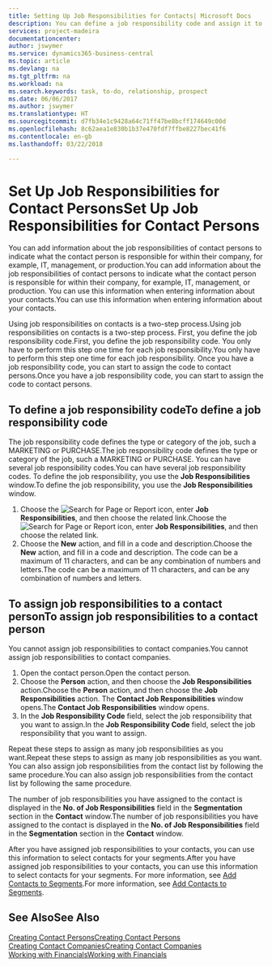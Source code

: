 ```yaml
---
title: Setting Up Job Responsibilities for Contacts| Microsoft Docs
description: You can define a job responsibility code and assign it to a contact to indicate the tasks that your contact is responsible for in their company, for example, IT or production.
services: project-madeira
documentationcenter: 
author: jswymer
ms.service: dynamics365-business-central
ms.topic: article
ms.devlang: na
ms.tgt_pltfrm: na
ms.workload: na
ms.search.keywords: task, to-do, relationship, prospect
ms.date: 06/06/2017
ms.author: jswymer
ms.translationtype: HT
ms.sourcegitcommit: d7fb34e1c9428a64c71ff47be8bcff174649c00d
ms.openlocfilehash: 8c62aea1e830b1b37e470fdf7ffbe8227bec41f6
ms.contentlocale: en-gb
ms.lasthandoff: 03/22/2018

---
```

# <a name="set-up-job-responsibilities-for-contact-persons"></a><span data-ttu-id="bbbd5-103">Set Up Job Responsibilities for Contact Persons</span><span class="sxs-lookup"><span data-stu-id="bbbd5-103">Set Up Job Responsibilities for Contact Persons</span></span>
<span data-ttu-id="bbbd5-104">You can add information about the job responsibilities of contact persons to indicate what the contact person is responsible for within their company, for example, IT, management, or production.</span><span class="sxs-lookup"><span data-stu-id="bbbd5-104">You can add information about the job responsibilities of contact persons to indicate what the contact person is responsible for within their company, for example, IT, management, or production.</span></span> <span data-ttu-id="bbbd5-105">You can use this information when entering information about your contacts.</span><span class="sxs-lookup"><span data-stu-id="bbbd5-105">You can use this information when entering information about your contacts.</span></span>

<span data-ttu-id="bbbd5-106">Using job responsibilities on contacts is a two-step process.</span><span class="sxs-lookup"><span data-stu-id="bbbd5-106">Using job responsibilities on contacts is a two-step process.</span></span> <span data-ttu-id="bbbd5-107">First, you define the job responsibility code.</span><span class="sxs-lookup"><span data-stu-id="bbbd5-107">First, you define the job responsibility code.</span></span> <span data-ttu-id="bbbd5-108">You only have to perform this step one time for each job responsibility.</span><span class="sxs-lookup"><span data-stu-id="bbbd5-108">You only have to perform this step one time for each job responsibility.</span></span> <span data-ttu-id="bbbd5-109">Once you have a job responsibility code, you can start to assign the code to contact persons.</span><span class="sxs-lookup"><span data-stu-id="bbbd5-109">Once you have a job responsibility code, you can start to assign the code to contact persons.</span></span>

## <a name="to-define-a-job-responsibility-code"></a><span data-ttu-id="bbbd5-110">To define a job responsibility code</span><span class="sxs-lookup"><span data-stu-id="bbbd5-110">To define a job responsibility code</span></span>
<span data-ttu-id="bbbd5-111">The job responsibility code defines the type or category of the job, such a MARKETING or PURCHASE.</span><span class="sxs-lookup"><span data-stu-id="bbbd5-111">The job responsibility code defines the type or category of the job, such a MARKETING or PURCHASE.</span></span> <span data-ttu-id="bbbd5-112">You can have several job responsibility codes.</span><span class="sxs-lookup"><span data-stu-id="bbbd5-112">You can have several job responsibility codes.</span></span> <span data-ttu-id="bbbd5-113">To define the job responsibility, you use the **Job Responsibilities** window.</span><span class="sxs-lookup"><span data-stu-id="bbbd5-113">To define the job responsibility, you use the **Job Responsibilities** window.</span></span>

1. <span data-ttu-id="bbbd5-114">Choose the ![Search for Page or Report](media/ui-search/search_small.png "Search for Page or Report icon") icon, enter **Job Responsibilities**, and then choose the related link.</span><span class="sxs-lookup"><span data-stu-id="bbbd5-114">Choose the ![Search for Page or Report](media/ui-search/search_small.png "Search for Page or Report icon") icon, enter **Job Responsibilities**, and then choose the related link.</span></span>
2. <span data-ttu-id="bbbd5-115">Choose the **New** action, and fill in a code and description.</span><span class="sxs-lookup"><span data-stu-id="bbbd5-115">Choose the **New** action, and fill in a code and description.</span></span> <span data-ttu-id="bbbd5-116">The code can be a maximum of 11 characters, and can be any combination of numbers and letters.</span><span class="sxs-lookup"><span data-stu-id="bbbd5-116">The code can be a maximum of 11 characters, and can be any combination of numbers and letters.</span></span>

## <a name="to-assign-job-responsibilities-to-a-contact-person"></a><span data-ttu-id="bbbd5-117">To assign job responsibilities to a contact person</span><span class="sxs-lookup"><span data-stu-id="bbbd5-117">To assign job responsibilities to a contact person</span></span>
<span data-ttu-id="bbbd5-118">You cannot assign job responsibilities to contact companies.</span><span class="sxs-lookup"><span data-stu-id="bbbd5-118">You cannot assign job responsibilities to contact companies.</span></span>

1. <span data-ttu-id="bbbd5-119">Open the contact person.</span><span class="sxs-lookup"><span data-stu-id="bbbd5-119">Open the contact person.</span></span>
2. <span data-ttu-id="bbbd5-120">Choose the **Person** action, and then choose the **Job Responsibilities** action.</span><span class="sxs-lookup"><span data-stu-id="bbbd5-120">Choose the **Person** action, and then choose the **Job Responsibilities** action.</span></span> <span data-ttu-id="bbbd5-121">The **Contact Job Responsibilities** window opens.</span><span class="sxs-lookup"><span data-stu-id="bbbd5-121">The **Contact Job Responsibilities** window opens.</span></span>
3. <span data-ttu-id="bbbd5-122">In the **Job Responsibility Code** field, select the job responsibility that you want to assign.</span><span class="sxs-lookup"><span data-stu-id="bbbd5-122">In the **Job Responsibility Code** field, select the job responsibility that you want to assign.</span></span>

<span data-ttu-id="bbbd5-123">Repeat these steps to assign as many job responsibilities as you want.</span><span class="sxs-lookup"><span data-stu-id="bbbd5-123">Repeat these steps to assign as many job responsibilities as you want.</span></span> <span data-ttu-id="bbbd5-124">You can also assign job responsibilities from the contact list by following the same procedure.</span><span class="sxs-lookup"><span data-stu-id="bbbd5-124">You can also assign job responsibilities from the contact list by following the same procedure.</span></span>

<span data-ttu-id="bbbd5-125">The number of job responsibilities you have assigned to the contact is displayed in the **No. of Job Responsibilities** field in the **Segmentation** section in the **Contact** window.</span><span class="sxs-lookup"><span data-stu-id="bbbd5-125">The number of job responsibilities you have assigned to the contact is displayed in the **No. of Job Responsibilities** field in the **Segmentation** section in the **Contact** window.</span></span>

<span data-ttu-id="bbbd5-126">After you have assigned job responsibilities to your contacts, you can use this information to select contacts for your segments.</span><span class="sxs-lookup"><span data-stu-id="bbbd5-126">After you have assigned job responsibilities to your contacts, you can use this information to select contacts for your segments.</span></span> <span data-ttu-id="bbbd5-127">For more information, see [Add Contacts to Segments](marketing-add-contact-segment.md).</span><span class="sxs-lookup"><span data-stu-id="bbbd5-127">For more information, see [Add Contacts to Segments](marketing-add-contact-segment.md).</span></span>

## <a name="see-also"></a><span data-ttu-id="bbbd5-128">See Also</span><span class="sxs-lookup"><span data-stu-id="bbbd5-128">See Also</span></span>
[<span data-ttu-id="bbbd5-129">Creating Contact Persons</span><span class="sxs-lookup"><span data-stu-id="bbbd5-129">Creating Contact Persons</span></span>](marketing-create-contact-persons.md)  
[<span data-ttu-id="bbbd5-130">Creating Contact Companies</span><span class="sxs-lookup"><span data-stu-id="bbbd5-130">Creating Contact Companies</span></span>](marketing-create-contact-companies.md)  
[<span data-ttu-id="bbbd5-131">Working with Financials</span><span class="sxs-lookup"><span data-stu-id="bbbd5-131">Working with Financials</span></span>](ui-work-product.md)

